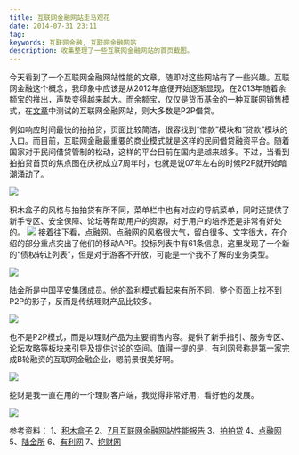 ```yaml
---
title: 互联网金融网站走马观花
date: 2014-07-31 23:11
tag: 
keywords: 互联网金融, 互联网金融网站
description: 收集整理了一些互联网金融网站的首页截图。
---
```



今天看到了一个互联网金融网站性能的文章，随即对这些网站有了一些兴趣。互联网金融这个概念，我印象中应该是从2012年底便开始逐渐显现，在2013年随着余额宝的推出，声势变得越来越大。而余额宝，仅仅是货币基金的一种互联网销售模式，在[文章](http://safe.it168.com/a2014/0730/1651/000001651506.shtml)中测试的互联网金融网站，则大多数是P2P借贷。

例如响应时间最快的拍拍贷，页面比较简洁，很容找到“借款”模块和“贷款”模块的入口。而目前，互联网金融最重要的商业模式就是这样的民间借贷融资平台。随着国家对于民间借贷管制的松动，这样的平台目前在国内是越来越多。不过，当看到拍拍贷首页的焦点图在庆祝成立7周年时，也就是说07年左右的时候P2P就开始暗潮涌动了。

![](/20140731-p2p-website/312309246807924.png)

积木盒子的风格与拍拍贷有所不同，菜单栏中也有对应的导航菜单，同时还提供了新手专区、安全保障、论坛等帮助用户的资源，对于用户的培养还是非常有好处的。
![](/20140731-p2p-website/312309397124098.png)
接着往下看，[点融网](http://www.dianrong.com/)。点融网的风格很大气，留白很多、文字很大，在介绍的部分重点突出了他们的移动APP。投标列表中有61条信息，这里发现了一个新的“债权转让列表”，但是对于游客不开放，可能是一个我不了解的业务类型。

![](/20140731-p2p-website/312309494932676.png)

[陆金所](http://www.lufax.com/)是中国平安集团成员。他的盈利模式看起来有所不同，整个页面上找不到P2P的影子，反而是传统理财产品比较多。

![](/20140731-p2p-website/312310006657496.png)

也不是P2P模式，而是以理财产品为主要销售内容。提供了新手指引、服务专区、论坛攻略等板块来引导及提供讨论的空间。值得一提的是，有利网号称是第一家完成B轮融资的互联网金融企业，嗯前景很美好啊。

![](/20140731-p2p-website/312310117432346.png)

挖财是我一直在用的一个理财客户端，我觉得非常好用，看好他的发展。

![](/20140731-p2p-website/312310303683889.png)

参考资料：
1、[积木盒子](http://www.jimubox.com/?f=baidu_pz&ag_kwid=871-8-c8cad40c736b6296.c0f5a5fd0d6188c3)
2、[7月互联网金融网站性能报告](http://safe.it168.com/a2014/0730/1651/000001651506.shtml)
3、[拍拍贷](http://www.ppdai.com/)
4、[点融网](http://www.dianrong.com/)
5、[陆金所](http://www.lufax.com/)
6、[有利网](http://www.yooli.com/)
7、[挖财网](http://www.wacai.com/)
